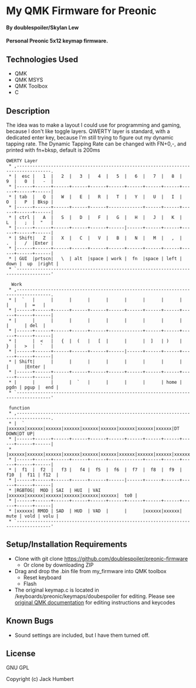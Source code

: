 # My QMK Firmware for Preonic

#### By doublespoiler/Skylan Lew

#### Personal Preonic 5x12 keymap firmware.  

## Technologies Used

* QMK
* QMK MSYS
* QMK Toolbox
* C

## Description

The idea was to make a layout I could use for programming and gaming, because I don't like toggle layers.
QWERTY layer is standard, with a dedicated enter key, because I'm still trying to figure out my dynamic tapping rate. 
The Dynamic Tapping Rate can be changed with FN+0,-, and printed with fn+bksp, default is 200ms

```
QWERTY Layer
 * ,-----------------------------------------------------------------------------------.
 * |  esc |   1  |   2  |   3  |   4  |   5  |   6  |   7  |   8  |   9  |   0  |   -  |
 * |------+------+------+------+------+------+------+------+------+------+------+------|
 * | tab  |   Q  |   W  |   E  |   R  |   T  |   Y  |   U  |   I  |   O  |   P  | Bksp |
 * |------+------+------+------+------+-------------+------+------+------+------+------|
 * | ctrl |   A  |   S  |   D  |   F  |   G  |   H  |   J  |   K  |   L  |   ;  |  "   |
 * |------+------+------+------+------+------|------+------+------+------+------+------|
 * | Shift|   Z  |   X  |   C  |   V  |   B  |   N  |   M  |   ,  |   .  |   /  |Enter |
 * |------+------+------+------+------+------+------+------+------+------+------+------|
 * | GUI  |prtscn|   \  | alt  |space | work |  fn  |space | left | down |  up  |right |
 * `-----------------------------------------------------------------------------------'

  Work
 * ,-----------------------------------------------------------------------------------.
 * |  `   |      |      |      |      |      |      |      |      |      |      |  =   |
 * |------+------+------+------+------+------+------+------+------+------+------+------|
 * |      |      |      |      |      |      |      |      |      |      |      | del  |
 * |------+------+------+------+------+-------------+------+------+------+------+------|
 * |      |  <   |   {  |  (   |   [  |      |      |  ]   | )    |   }  |   >  |  `   |
 * |------+------+------+------+------+------|------+------+------+------+------+------|
 * | Shift|      |      |      |      |      |      |      |      |      |      |Enter |
 * |------+------+------+------+------+------+------+------+------+------+------+------|
 * |      |      |      |  `   |      |      |      |      | home | pgdn | pgup |  end |
 * `-----------------------------------------------------------------------------------'

 function
 * ,-----------------------------------------------------------------------------------.
 * |  `   |xxxxxx|xxxxxx|xxxxxx|xxxxxx|xxxxxx|xxxxxx|xxxxxx|xxxxxx|xxxxxx|DT DOWN|DT UP|
 * |------+------+------+------+------+------+------+------+------+------+------+------|
 * |xxxxxx|xxxxxx|xxxxxx|xxxxxx|xxxxxx|xxxxxx|xxxxxx|xxxxxx|xxxxxx|xxxxxx|xxxxxx|DTPRNT|
 * |------+------+------+------+------+-------------+------+------+------+------+------|
 * |  f1  |  f2  |   f3 |   f4 |  f5  |  f6  |  f7  |  f8  |  f9  | f10  |  f11 | f12  |
 * |------+------+------+------+------+------|------+------+------+------+------+------|
 * |RGBTOG|  MOD | SAI  | HUI  | VAI  |xxxxxx|xxxxxx|xxxxxx|xxxxxx|xxxxxx|xxxxxx|  to0 |
 * |------+------+------+------+------+------+------+------+------+------+------+------|
 * |xxxxxx| RMOD | SAD  | HUD  | VAD  |      |      |xxxxxx|xxxxxx| mute | vold | volu |
 * `-----------------------------------------------------------------------------------'
```


## Setup/Installation Requirements

* Clone with git clone https://github.com/doublespoiler/preonic-firmware
  * Or clone by downloading ZIP
* Drag and drop the .bin file from my_firmware into QMK toolbox
  * Reset keyboard
  * Flash
* The original keymap.c is located in /keyboards/preonic/keymaps/doubespoiler for editing. Please see [original QMK documentation](https://docs.qmk.fm/#/) for editing instructions and keycodes

## Known Bugs

* Sound settings are included, but I have them turned off.

## License

GNU GPL

Copyright (c) Jack Humbert